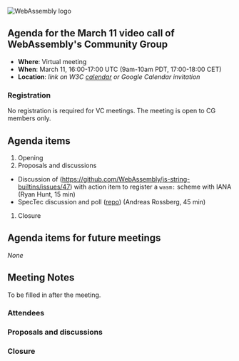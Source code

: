 ![WebAssembly logo](/images/WebAssembly.png)

## Agenda for the March 11 video call of WebAssembly's Community Group

- **Where**: Virtual meeting
- **When**: March 11, 16:00-17:00 UTC (9am-10am PDT, 17:00-18:00 CET)
- **Location**: *link on W3C [calendar](https://www.w3.org/groups/cg/webassembly/calendar/) or Google Calendar invitation*

### Registration

No registration is required for VC meetings. The meeting is open to CG members only.

## Agenda items

1. Opening
1. Proposals and discussions
  - Discussion of (https://github.com/WebAssembly/js-string-builtins/issues/47) with action item to register a `wasm:` scheme with IANA (Ryan Hunt, 15 min)
  - SpecTec discussion and poll ([repo](https://github.com/Wasm-DSL/spectec/tree/main/spectec)) (Andreas Rossberg, 45 min)
1. Closure

## Agenda items for future meetings

*None*

## Meeting Notes

To be filled in after the meeting.

### Attendees

### Proposals and discussions

### Closure

